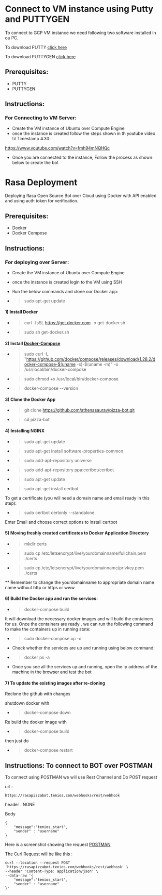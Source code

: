 # Connect to VM instance using Putty and PUTTYGEN
To connect to GCP VM instance we need following two software installed in ou PC. 

To download PUTTY [click here](https://www.chiark.greenend.org.uk/~sgtatham/putty/)

To download PUTTYGEN [click here](https://www.puttygen.com/)

## Prerequisites:
- PUTTY
- PUTTYGEN

## Instructions:

### For Connecting to VM Server:
- Create the VM instance of Ubuntu over Compute Engine
- once the instance is created follow the steps shown in th youtube video til Timestamp 4.30

https://www.youtube.com/watch?v=fmh94mNQHQc

- Once you are connected to the instance, Follow the process as shown below to create the bot

# Rasa Deployment
Deploying Rasa Open Source Bot over Cloud using Docker with API enabled and using auth token for verification.

## Prerequisites:
- Docker
- Docker Compose

## Instructions:

### For deploying over Server:
- Create the VM instance of Ubuntu over Compute Engine
- once the instance is created login to the VM using SSH
- Run the below commands and clone our Docker app:

 - > sudo apt-get update
 
#### 1) Install Docker

- > curl -fsSL https://get.docker.com -o get-docker.sh
- > sudo sh get-docker.sh
     
#### 2) Install [Docker-Compose](https://www.digitalocean.com/community/tutorials/how-to-install-docker-compose-on-ubuntu-16-04)

- > sudo curl -L "https://github.com/docker/compose/releases/download/1.28.2/docker-compose-$(uname -s)-$(uname -m)" -o /usr/local/bin/docker-compose

- > sudo chmod +x /usr/local/bin/docker-compose
- > docker-compose --version

#### 3) Clone the Docker App

- > git clone https://github.com/athenasaurav/pizza-bot.git
- > cd pizza-bot

#### 4) Installing NGINX

- > sudo apt-get update

- > sudo apt-get install software-properties-common

- > sudo add-apt-repository universe

- > sudo add-apt-repository ppa:certbot/certbot

- > sudo apt-get update

- > sudo apt-get install certbot

To get a certificate (you will need a domain name and email ready in this step):

- > sudo certbot certonly --standalone 

Enter Email and choose correct options to install certbot

#### 5) Moving freshly created certificates to Docker Application Directory

- > mkdir certs 

- > sudo cp /etc/letsencrypt/live/yourdomainname/fullchain.pem ./certs
- > sudo cp /etc/letsencrypt/live/yourdomainname/privkey.pem ./certs

** Remember to change the yourdomainname to appropriate domain name name without http or https or www

#### 6) Build the Docker app and run the services:

- > docker-compose build

It will download the necessary docker images and will build the containers for
us. Once the containers are ready , we can run the following command to
make the containers up in running state:

- > sudo docker-compose up -d

- Check whether the services are up and running using below command:

- > docker ps -a

- Once you see all the services up and running, open the ip address of the machine in the browser and test the bot


#### 7) To update the existing images after re-cloning

Reclone the github with changes

shutdown docker with 

- >docker-compose down

Re build the docker image with 

- >docker-compose build

then just do 

- >docker-compose restart


## Instructions: To connect to BOT over POSTMAN

To connect using POSTMAN we will use Rest Channel and Do POST request 

url :
```
https://rasapizzabot.tenios.com/webhooks/rest/webhook
```
header : NONE

Body 
```
{
    "message":"tenios_start",
    "sender" : "username"
}
```

Here is a screenshot showing the request [POSTMAN](https://user-images.githubusercontent.com/530190/135397800-26c3b3a9-62fe-4b70-ac26-eb22b68b7a3e.png)


The Curl Request will be like this :
```
curl --location --request POST 'https://rasapizzabot.tenios.com/webhooks/rest/webhook' \
--header 'Content-Type: application/json' \
--data-raw '{
    "message":"tenios_start",
    "sender" : "username"
}'
```

